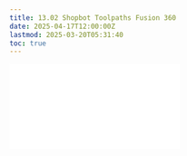 ```yaml
---
title: 13.02 Shopbot Toolpaths Fusion 360
date: 2025-04-17T12:00:00Z
lastmod: 2025-03-20T05:31:40
toc: true
---
```


![Link to included file content](../../../../digital-fabrication/cnc/shopbot-toolpaths-fusion-360.md)
